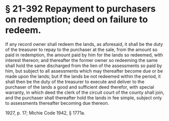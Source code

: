 # § 21-392 Repayment to purchasers on redemption; deed on failure to redeem.

<p>If any record owner shall redeem the lands, as aforesaid, it shall be the duty of the treasurer to repay to the purchaser at the sale, from the amount so paid in redemption, the amount paid by him for the lands so redeemed, with interest thereon; and thereafter the former owner so redeeming the same shall hold the same discharged from the lien of the assessments so paid by him, but subject to all assessments which may thereafter become due or be made upon the lands; but if the lands be not redeemed within the period, it shall then be the duty of the treasurer to execute and deliver to the purchaser of the lands a good and sufficient deed therefor, with special warranty, in which deed the clerk of the circuit court of the county shall join, and the purchaser shall thereafter hold the lands in fee simple, subject only to assessments thereafter becoming due thereon.</p><p>1927, p. 17; Michie Code 1942, § 1771a.</p>